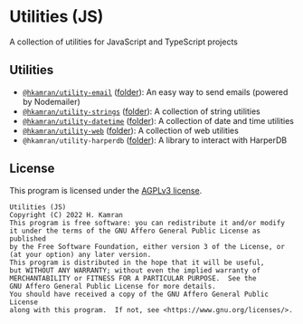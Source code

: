 # Utilities (JS)
A collection of utilities for JavaScript and TypeScript projects

## Utilities
- [`@hkamran/utility-email`](https://www.npmjs.com/package/@hkamran/utility-email) ([folder](./packages/email/README.md)): An easy way to send emails (powered by Nodemailer)
- [`@hkamran/utility-strings`](https://www.npmjs.com/package/@hkamran/utility-strings) ([folder](./packages/strings/README.md)): A collection of string utilities
- [`@hkamran/utility-datetime`](https://www.npmjs.com/package/@hkamran/utility-datetime) ([folder](./packages/datetime/README.md)): A collection of date and time utilities
- [`@hkamran/utility-web`](https://www.npmjs.com/package/@hkamran/utility-web) ([folder](./packages/web/README.md)): A collection of web utilities
- `@hkamran/utility-harperdb` ([folder](./packages/harperdb-rest/README.md)): A library to interact with HarperDB

## License
This program is licensed under the [AGPLv3 license](https://choosealicense.com/licenses/agpl-3.0/).

```
Utilities (JS)
Copyright (C) 2022 H. Kamran
This program is free software: you can redistribute it and/or modify
it under the terms of the GNU Affero General Public License as published
by the Free Software Foundation, either version 3 of the License, or
(at your option) any later version.
This program is distributed in the hope that it will be useful,
but WITHOUT ANY WARRANTY; without even the implied warranty of
MERCHANTABILITY or FITNESS FOR A PARTICULAR PURPOSE.  See the
GNU Affero General Public License for more details.
You should have received a copy of the GNU Affero General Public License
along with this program.  If not, see <https://www.gnu.org/licenses/>.
```